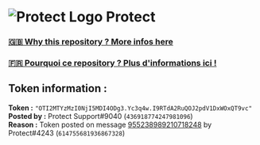 # ![Protect Logo](https://i.imgur.com/5ovpCPg.png) Protect

### [🇬🇧 Why this repository ? More infos here](https://github.com/protect-github-bot/token-reset/blob/main/README.md)

### [🇫🇷 Pourquoi ce repository ? Plus d'informations ici !](https://github.com/protect-github-bot/token-reset/blob/main/FR_README.md)

## Token information :
**Token :** `"OTI2MTYzMzI0NjI5MDI4ODg3.Yc3q4w.I9RTdA2RuQOJ2pdV1DxWOxQT9vc"`\
**Posted by :** Protect Support#9040 (`436918774247981096`)\
**Reason :** Token posted on message [955238989210718248](https://discord.com/channels/835179952500113459/881108454226399292/955238989210718248) by Protect#4243 (`614755681936867328`)